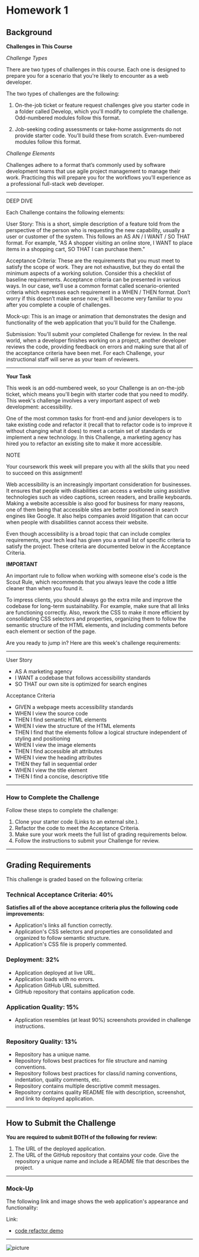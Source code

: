 # Homework 1
## Background

**Challenges in This Course**

*Challenge Types*

There are two types of challenges in this course. Each one is designed to prepare you for a scenario that you're likely to encounter as a web developer.

The two types of challenges are the following:

1. On-the-job ticket or feature request challenges give you starter code in a folder called Develop, which you'll modify to complete the challenge. Odd-numbered modules follow this format.

2. Job-seeking coding assessments or take-home assignments do not provide starter code. You’ll build these from scratch. Even-numbered modules follow this format.

*Challenge Elements*

Challenges adhere to a format that’s commonly used by software development teams that use agile project management to manage their work. Practicing this will prepare you for the workflows you’ll experience as a professional full-stack web developer.

---
DEEP DIVE

Each Challenge contains the following elements:

User Story: This is a short, simple description of a feature told from the perspective of the person who is requesting the new capability, usually a user or customer of the system. This follows an AS AN / I WANT / SO THAT format. For example, "AS A shopper visiting an online store, I WANT to place items in a shopping cart, SO THAT I can purchase them."

Acceptance Criteria: These are the requirements that you must meet to satisfy the scope of work. They are not exhaustive, but they do entail the minimum aspects of a working solution. Consider this a checklist of baseline requirements. Acceptance criteria can be presented in various ways. In our case, we’ll use a common format called scenario-oriented criteria which expresses each requirement in a WHEN / THEN format. Don’t worry if this doesn’t make sense now; it will become very familiar to you after you complete a couple of challenges.

Mock-up: This is an image or animation that demonstrates the design and functionality of the web application that you'll build for the Challenge.

Submission: You'll submit your completed Challenge for review. In the real world, when a developer finishes working on a project, another developer reviews the code, providing feedback on errors and making sure that all of the acceptance criteria have been met. For each Challenge, your instructional staff will serve as your team of reviewers.

---

**Your Task**

This week is an odd-numbered week, so your Challenge is an on-the-job ticket, which means you'll begin with starter code that you need to modify. This week's challenge involves a very important aspect of web development: accessibility.

One of the most common tasks for front-end and junior developers is to take existing code and refactor it (recall that to refactor code is to improve it without changing what it does) to meet a certain set of standards or implement a new technology. In this Challenge, a marketing agency has hired you to refactor an existing site to make it more accessible.

NOTE

Your coursework this week will prepare you with all the skills that you need to succeed on this assignment!

Web accessibility is an increasingly important consideration for businesses. It ensures that people with disabilities can access a website using assistive technologies such as video captions, screen readers, and braille keyboards. Making a website accessible is also good for business for many reasons, one of them being that accessible sites are better positioned in search engines like Google. It also helps companies avoid litigation that can occur when people with disabilities cannot access their website.

Even though accessibility is a broad topic that can include complex requirements, your tech lead has given you a small list of specific criteria to satisfy the project. These criteria are documented below in the Acceptance Criteria.

**IMPORTANT**

An important rule to follow when working with someone else's code is the Scout Rule, which recommends that you always leave the code a little cleaner than when you found it.

To impress clients, you should always go the extra mile and improve the codebase for long-term sustainability. For example, make sure that all links are functioning correctly. Also, rework the CSS to make it more efficient by consolidating CSS selectors and properties, organizing them to follow the semantic structure of the HTML elements, and including comments before each element or section of the page.

Are you ready to jump in? Here are this week's challenge requirements:

---

User Story

- AS A marketing agency
- I WANT a codebase that follows accessibility standards
- SO THAT our own site is optimized for search engines

Acceptance Criteria
- GIVEN a webpage meets accessibility standards
- WHEN I view the source code
- THEN I find semantic HTML elements
- WHEN I view the structure of the HTML elements
- THEN I find that the elements follow a logical structure independent of styling and positioning
- WHEN I view the image elements
- THEN I find accessible alt attributes
- WHEN I view the heading attributes
- THEN they fall in sequential order
- WHEN I view the title element
- THEN I find a concise, descriptive title

---

### How to Complete the Challenge

Follow these steps to complete the challenge:

1. Clone your starter code (Links to an external site.).
2. Refactor the code to meet the Acceptance Criteria.
3. Make sure your work meets the full list of grading requirements below.
4. Follow the instructions to submit your Challenge for review.

---

## Grading Requirements

This challenge is graded based on the following criteria:

### Technical Acceptance Criteria: 40%
**Satisfies all of the above acceptance criteria plus the following code improvements:**

- Application's links all function correctly.
- Application's CSS selectors and properties are consolidated and organized to follow semantic structure.
- Application's CSS file is properly commented.

### Deployment: 32%
- Application deployed at live URL.
- Application loads with no errors.
- Application GitHub URL submitted.
- GitHub repository that contains application code.

### Application Quality: 15%
- Application resembles (at least 90%) screenshots provided in challenge instructions.

### Repository Quality: 13%
- Repository has a unique name.
- Repository follows best practices for file structure and naming conventions.
- Repository follows best practices for class/id naming conventions, indentation, quality comments, etc.
- Repository contains multiple descriptive commit messages.
- Repository contains quality README file with description, screenshot, and link to deployed application.

---

## How to Submit the Challenge
**You are required to submit BOTH of the following for review:**

1. The URL of the deployed application.
2. The URL of the GitHub repository that contains your code. Give the repository a unique name and include a README file that describes the project.

---

### Mock-Up 

The following link and image shows the web application's appearance and functionality:

Link: 
- [code refactor demo](https://github.com/coding-boot-camp/urban-octo-telegram)


---
![picture](Develop/assets/images/demo.png)
